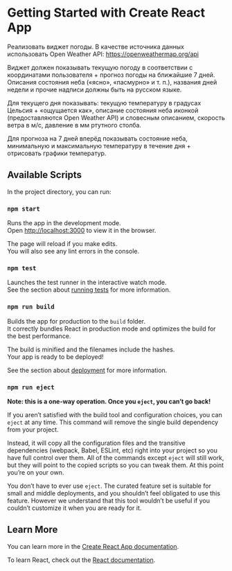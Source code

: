 # Getting Started with Create React App

Реализовать виджет погоды.
В качестве источника данных использовать Open Weather API: https://openweathermap.org/api

Виджет должен показывать текущую погоду в соответствии с координатами пользователя + прогноз погоды на ближайшие 7 дней. Описания состояния неба («ясно», «пасмурно» и т. п.), названия дней недели и прочие надписи должны быть на русском языке.

Для текущего дня показывать: текущую температуру в градусах Цельсия + «ощущается как», описание состояния неба иконкой (предоставляются Open Weather API) и словесным описанием, скорость ветра в м/с, давление в мм ртутного столба.

Для прогноза на 7 дней вперёд показывать состояние неба, минимальную и максимальную температуру в течение дня + отрисовать графики температур.

## Available Scripts

In the project directory, you can run:

### `npm start`

Runs the app in the development mode.\
Open [http://localhost:3000](http://localhost:3000) to view it in the browser.

The page will reload if you make edits.\
You will also see any lint errors in the console.

### `npm test`

Launches the test runner in the interactive watch mode.\
See the section about [running tests](https://facebook.github.io/create-react-app/docs/running-tests) for more information.

### `npm run build`

Builds the app for production to the `build` folder.\
It correctly bundles React in production mode and optimizes the build for the best performance.

The build is minified and the filenames include the hashes.\
Your app is ready to be deployed!

See the section about [deployment](https://facebook.github.io/create-react-app/docs/deployment) for more information.

### `npm run eject`

**Note: this is a one-way operation. Once you `eject`, you can’t go back!**

If you aren’t satisfied with the build tool and configuration choices, you can `eject` at any time. This command will remove the single build dependency from your project.

Instead, it will copy all the configuration files and the transitive dependencies (webpack, Babel, ESLint, etc) right into your project so you have full control over them. All of the commands except `eject` will still work, but they will point to the copied scripts so you can tweak them. At this point you’re on your own.

You don’t have to ever use `eject`. The curated feature set is suitable for small and middle deployments, and you shouldn’t feel obligated to use this feature. However we understand that this tool wouldn’t be useful if you couldn’t customize it when you are ready for it.

## Learn More

You can learn more in the [Create React App documentation](https://facebook.github.io/create-react-app/docs/getting-started).

To learn React, check out the [React documentation](https://reactjs.org/).
